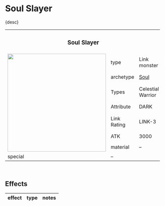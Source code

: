 # Soul Slayer

{desc}


<table>
  <tr>
    <th colspan="3"> <h3> Soul Slayer </h3> </th>
  </tr>
  <tr>
    <td rowspan="8"> <img src="../../../.assets/cards/link/Soul%20Slayer.png" width="320px"> </td>
  </tr>
  <tr>
    <td> type </td>
    <td> Link monster </td>
  </tr>
  <tr>
    <td> archetype </td>
    <td> <a href="../../archetypes/Soul.md">Soul</a> </td>
  </tr>
  <tr>
    <td> Types </td>
    <td> Celestial Warrior </td>
  </tr>
  <tr>
    <td> Attribute </td>
    <td> DARK </td>
  </tr>
  <tr>
    <td> Link Rating </td>
    <td> LINK-3 </td>
  </tr>
  <tr>
    <td> ATK </td>
    <td> 3000 </td>
  </tr>
  <tr>
    <td> material </td>
    <td> – </td>
  </tr>
  <tr>
    <td> special </td>
    <td> – </td>
  </tr>
</table>


<br>


## Effects

| effect | type | notes |
| :----- | :--- | :---- |
